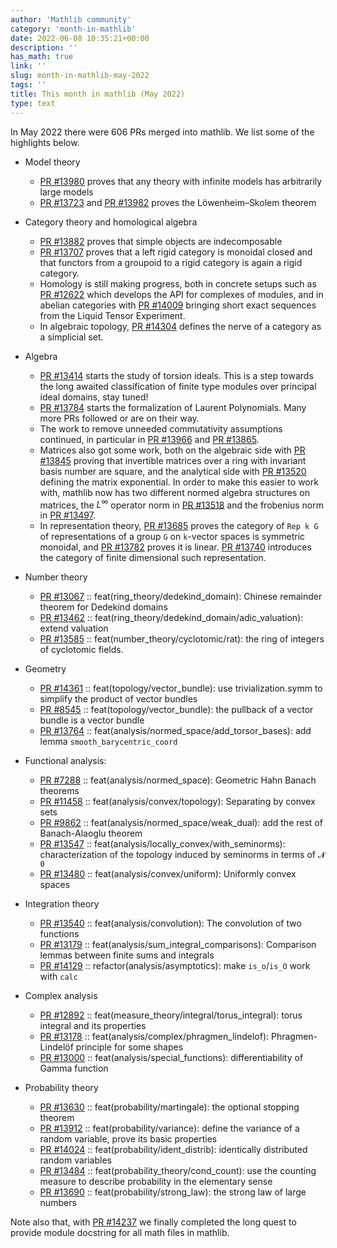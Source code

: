 ```yaml
---
author: 'Mathlib community'
category: 'month-in-mathlib'
date: 2022-06-08 10:35:21+00:00
description: ''
has_math: true
link: ''
slug: month-in-mathlib-may-2022
tags: ''
title: This month in mathlib (May 2022)
type: text
---
```



In May 2022 there were 606 PRs merged into mathlib. We list some of the highlights below.

* Model theory
     * [PR #13980](https://github.com/leanprover-community/mathlib/pull/13980) proves that any theory with infinite models has arbitrarily large models
     * [PR #13723](https://github.com/leanprover-community/mathlib/pull/13723) and [PR #13982](https://github.com/leanprover-community/mathlib/pull/13982) proves the Löwenheim–Skolem theorem

* Category theory and homological algebra
     * [PR #13882](https://github.com/leanprover-community/mathlib/pull/13882) proves that simple objects are indecomposable
     * [PR #13707](https://github.com/leanprover-community/mathlib/pull/13707) proves that a left rigid category is monoidal closed and that functors from a groupoid to a rigid category is again a rigid category.
     * Homology is still making progress, both in concrete setups such as [PR #12622](https://github.com/leanprover-community/mathlib/pull/12622) which develops the API for complexes of modules, and in abelian categories with [PR #14009](https://github.com/leanprover-community/mathlib/pull/14009) bringing short exact sequences from the Liquid Tensor Experiment.
     * In algebraic topology, [PR #14304](https://github.com/leanprover-community/mathlib/pull/14304) defines the nerve of a category as a simplicial set. 

* Algebra
     * [PR #13414](https://github.com/leanprover-community/mathlib/pull/13414) starts the study of torsion ideals. This is a step towards the long awaited classification of finite type modules over principal ideal domains, stay tuned!
     * [PR #13784](https://github.com/leanprover-community/mathlib/pull/13784) starts the formalization of Laurent Polynomials. Many more PRs followed or are on their way.
     * The work to remove unneeded commutativity assumptions continued, in particular in [PR #13966](https://github.com/leanprover-community/mathlib/pull/13966) and [PR #13865](https://github.com/leanprover-community/mathlib/pull/13865).
     * Matrices also got some work, both on the algebraic side with [PR #13845](https://github.com/leanprover-community/mathlib/pull/13845) proving that invertible matrices over a ring with invariant basis number are square, and the analytical side with [PR #13520](https://github.com/leanprover-community/mathlib/pull/13520) defining the matrix exponential. In order to make this easier to work with, mathlib now has two different normed algebra structures on matrices, the $L^\infty$ operator norm in [PR #13518](https://github.com/leanprover-community/mathlib/pull/13518) and the frobenius norm in [PR #13497](https://github.com/leanprover-community/mathlib/pull/13497).
     * In representation theory, [PR #13685](https://github.com/leanprover-community/mathlib/pull/13685) proves the category of `Rep k G` of representations of a group `G` on `k`-vector spaces is symmetric monoidal, and [PR #13782](https://github.com/leanprover-community/mathlib/pull/13782) proves it is linear. [PR #13740](https://github.com/leanprover-community/mathlib/pull/13740) introduces the category of finite dimensional such representation. 

* Number theory
     * [PR #13067](https://github.com/leanprover-community/mathlib/pull/13067) :: feat(ring_theory/dedekind_domain): Chinese remainder theorem for Dedekind domains
     * [PR #13462](https://github.com/leanprover-community/mathlib/pull/13462) :: feat(ring_theory/dedekind_domain/adic_valuation): extend valuation
     * [PR #13585](https://github.com/leanprover-community/mathlib/pull/13585) :: feat(number_theory/cyclotomic/rat): the ring of integers of cyclotomic fields.

* Geometry
     * [PR #14361](https://github.com/leanprover-community/mathlib/pull/14361) :: feat(topology/vector_bundle): use trivialization.symm to simplify the product of vector bundles
     * [PR #8545](https://github.com/leanprover-community/mathlib/pull/8545) :: feat(topology/vector_bundle): the pullback of a vector bundle is a vector bundle
     * [PR #13764](https://github.com/leanprover-community/mathlib/pull/13764) :: feat(analysis/normed_space/add_torsor_bases): add lemma `smooth_barycentric_coord`
     
* Functional analysis:
     * [PR #7288](https://github.com/leanprover-community/mathlib/pull/7288) :: feat(analysis/normed_space): Geometric Hahn Banach theorems
     * [PR #11458](https://github.com/leanprover-community/mathlib/pull/11458) :: feat(analysis/convex/topology): Separating by convex sets
     * [PR #9862](https://github.com/leanprover-community/mathlib/pull/9862) :: feat(analysis/normed_space/weak_dual): add the rest of Banach-Alaoglu theorem
     * [PR #13547](https://github.com/leanprover-community/mathlib/pull/13547) :: feat(analysis/locally_convex/with_seminorms): characterization of the topology induced by seminorms in terms of `𝓝 0`
     * [PR #13480](https://github.com/leanprover-community/mathlib/pull/13480) :: feat(analysis/convex/uniform): Uniformly convex spaces

* Integration theory
     * [PR #13540](https://github.com/leanprover-community/mathlib/pull/13540) :: feat(analysis/convolution): The convolution of two functions
     * [PR #13179](https://github.com/leanprover-community/mathlib/pull/13179) :: feat(analysis/sum_integral_comparisons): Comparison lemmas between finite sums and integrals
     * [PR #14129](https://github.com/leanprover-community/mathlib/pull/14129) :: refactor(analysis/asymptotics): make `is_o`/`is_O` work with `calc`

* Complex analysis
     * [PR #12892](https://github.com/leanprover-community/mathlib/pull/12892) :: feat(measure_theory/integral/torus_integral): torus integral and its properties
     * [PR #13178](https://github.com/leanprover-community/mathlib/pull/13178) :: feat(analysis/complex/phragmen_lindelof): Phragmen-Lindelöf principle for some shapes
     * [PR #13000](https://github.com/leanprover-community/mathlib/pull/13000) :: feat(analysis/special_functions): differentiability of Gamma function

* Probability theory
     * [PR #13630](https://github.com/leanprover-community/mathlib/pull/13630) :: feat(probability/martingale): the optional stopping theorem
     * [PR #13912](https://github.com/leanprover-community/mathlib/pull/13912) :: feat(probability/variance): define the variance of a random variable, prove its basic properties
     * [PR #14024](https://github.com/leanprover-community/mathlib/pull/14024) :: feat(probability/ident_distrib): identically distributed random variables
     * [PR #13484](https://github.com/leanprover-community/mathlib/pull/13484) :: feat(probability_theory/cond_count): use the counting measure to describe probability in the elementary sense
     * [PR #13690](https://github.com/leanprover-community/mathlib/pull/13690) :: feat(probability/strong_law): the strong law of large numbers


Note also that, with [PR #14237](https://github.com/leanprover-community/mathlib/pull/14237) we finally completed the long quest to provide module docstring for all math files in mathlib.
